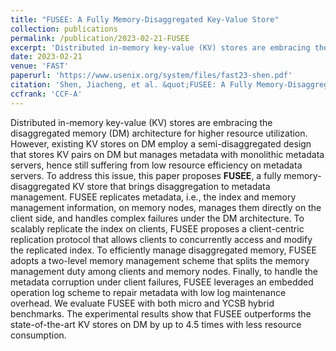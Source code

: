 ```yaml
---
title: "FUSEE: A Fully Memory-Disaggregated Key-Value Store"
collection: publications
permalink: /publication/2023-02-21-FUSEE
excerpt: 'Distributed in-memory key-value (KV) stores are embracing the disaggregated memory (DM) architecture for higher resource utilization. However, existing KV stores on DM employ a semi-disaggregated design that stores KV pairs on DM but manages metadata with monolithic metadata servers, hence still suffering from low resource efficiency on metadata servers. To address this issue, this paper proposes <strong>FUSEE</strong>, a fully memory-disaggregated KV store that brings disaggregation to metadata management. FUSEE replicates metadata, i.e., the index and memory management information, on memory nodes, manages them directly on the client side, and handles complex failures under the DM architecture. To scalably replicate the index on clients, FUSEE proposes a client-centric replication protocol that allows clients to concurrently access and modify the replicated index. To efficiently manage disaggregated memory, FUSEE adopts a two-level memory management scheme that splits the memory management duty among clients and memory nodes. Finally, to handle the metadata corruption under client failures, FUSEE leverages an embedded operation log scheme to repair metadata with low log maintenance overhead. We evaluate FUSEE with both micro and YCSB hybrid benchmarks. The experimental results show that FUSEE outperforms the state-of-the-art KV stores on DM by up to 4.5 times with less resource consumption.'
date: 2023-02-21
venue: 'FAST'
paperurl: 'https://www.usenix.org/system/files/fast23-shen.pdf'
citation: 'Shen, Jiacheng, et al. &quot;FUSEE: A Fully Memory-Disaggregated Key-Value Store.&quot; 21st USENIX Conference on File and Storage Technologies (FAST). 2023.'
ccfrank: 'CCF-A'
---
```

Distributed in-memory key-value (KV) stores are embracing the disaggregated memory (DM) architecture for higher resource utilization. However, existing KV stores on DM employ a semi-disaggregated design that stores KV pairs on DM but manages metadata with monolithic metadata servers, hence still suffering from low resource efficiency on metadata servers. To address this issue, this paper proposes <strong>FUSEE</strong>, a fully memory-disaggregated KV store that brings disaggregation to metadata management. FUSEE replicates metadata, i.e., the index and memory management information, on memory nodes, manages them directly on the client side, and handles complex failures under the DM architecture. To scalably replicate the index on clients, FUSEE proposes a client-centric replication protocol that allows clients to concurrently access and modify the replicated index. To efficiently manage disaggregated memory, FUSEE adopts a two-level memory management scheme that splits the memory management duty among clients and memory nodes. Finally, to handle the metadata corruption under client failures, FUSEE leverages an embedded operation log scheme to repair metadata with low log maintenance overhead. We evaluate FUSEE with both micro and YCSB hybrid benchmarks. The experimental results show that FUSEE outperforms the state-of-the-art KV stores on DM by up to 4.5 times with less resource consumption.
